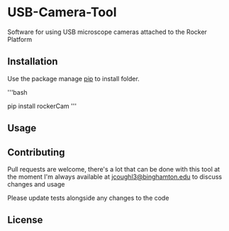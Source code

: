 # USB-Camera-Tool

Software for using USB microscope cameras attached to the Rocker Platform

## Installation

Use the package manage [pip](https://pip.pypa.io/en/stable/) to install folder.

'''bash

pip install rockerCam
'''

## Usage


## Contributing
Pull requests are welcome, there's a lot that can be done with this tool at the moment
I'm always available at jcoughl3@binghamton.edu to discuss changes and usage

Please update tests alongside any changes to the code

## License


